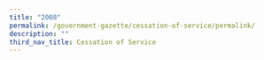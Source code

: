 ```yaml
---
title: "2008"
permalink: /government-gazette/cessation-of-service/permalink/
description: ""
third_nav_title: Cessation of Service
---
```

